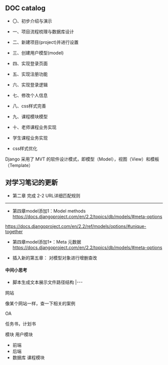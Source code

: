 ## DOC catalog

- 〇、初步介绍与演示
- 一、项目流程梳理与数据库设计
- 二、新建项目(project)并进行设置
- 三、创建用户模型(model)
- 四、实现登录页面
- 五、实现注册功能
- 六、实现登录逻辑
- 七、修改个人信息
- 八、css样式完善
- 九、课程模块模型

- 十、老师课程业务实现
- 学生课程业务实现
- css样式优化


Django 采用了 MVT 的软件设计模式，即模型（Model），视图（View）和模板（Template）


## 对学习笔记的更新
- 第二章 完成 2-2 URL详细匹配规则

---------------------


- 第四章model添加1：Model methods
https://docs.djangoproject.com/en/2.2/topics/db/models/#meta-options

https://docs.djangoproject.com/en/2.2/ref/models/options/#unique-together

- 第四章model添加1*：Meta 元数据
https://docs.djangoproject.com/en/2.2/topics/db/models/#meta-options

- 插入新的第五章： 对模型对象进行增删查改





#### 中间小思考
- 脚本生成文本展示文件路径结构
|---




网站

像某个网站一样，查一下相关的案例

OA

任务书，计划书

模块
用户模块
- 前端
- 后端
- 数据库
课程模块
